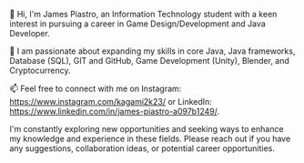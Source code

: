 👋 Hi, I'm James Piastro, an Information Technology student with a keen interest in pursuing a career in Game Design/Development and Java Developer.

👀 I am passionate about expanding my skills in core Java, Java frameworks, Database (SQL), GIT and GitHub, Game Development (Unity), Blender, and Cryptocurrency.

📫 Feel free to connect with me on Instagram: https://www.instagram.com/kagami2k23/ or LinkedIn: https://www.linkedin.com/in/james-piastro-a097b1249/.

I'm constantly exploring new opportunities and seeking ways to enhance my knowledge and experience in these fields. Please reach out if you have any suggestions, collaboration ideas, or potential career opportunities.
